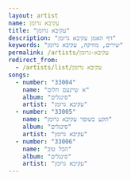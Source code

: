 ```yaml
---
layout: artist
name: עקיבא גרומן
title: "עקיבא גרומן"
description: "דף האמן עקיבא גרומן"
keywords: "שירים, מוזיקה, עקיבא גרומן"
permalink: /artists/עקיבא-גרומן
redirect_from:
  - /artists/list/עקיבא גרומן
songs:
  - number: "33004"
    name: "א שיינעם חלום"
    album: "סינגלים"
    artist: "עקיבא גרומן"
  - number: "33005"
    name: "תקע בשופר עקיבא גרומן"
    album: "סינגלים"
    artist: "עקיבא גרומן"
  - number: "33006"
    name: "הכל טוב"
    album: "סינגלים"
    artist: "עקיבא גרומן"
---
```

